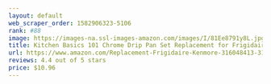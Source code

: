 ```yaml
---
layout: default 
﻿web_scraper_order: 1582906323-5106
rank: #88
image: https://images-na.ssl-images-amazon.com/images/I/81Ee8791y8L.jpg
title: Kitchen Basics 101 Chrome Drip Pan Set Replacement for Frigidaire Kenmore 316048413…
url: https://www.amazon.com/Replacement-Frigidaire-Kenmore-316048413-316048414/dp/B073PLT7TY/ref=zg_mw_appliances_88?_encoding=UTF8&psc=1&refRID=S62GX33RNB85DCMRPD2E
reviews: 4.4 out of 5 stars
price: $10.96 
---
```

